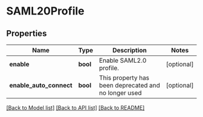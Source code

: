 # SAML20Profile

## Properties
Name | Type | Description | Notes
------------ | ------------- | ------------- | -------------
**enable** | **bool** | Enable SAML2.0 profile. | [optional] 
**enable_auto_connect** | **bool** | This property has been deprecated and no longer used | [optional] 

[[Back to Model list]](../README.md#documentation-for-models) [[Back to API list]](../README.md#documentation-for-api-endpoints) [[Back to README]](../README.md)


